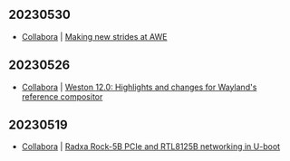 ## 20230530
- [Collabora](https://www.collabora.com/news-and-blog/) | [Making new strides at AWE](https://www.collabora.com/news-and-blog/news-and-events/making-new-strides-awe.html)

## 20230526
- [Collabora](https://www.collabora.com/news-and-blog/) | [Weston 12.0: Highlights and changes for Wayland's reference compositor](https://www.collabora.com/news-and-blog/news-and-events/weston-12-highlights-and-changes.html)

## 20230519
- [Collabora](https://www.collabora.com/news-and-blog/) | [Radxa Rock-5B PCIe and RTL8125B networking in U-boot](https://www.collabora.com/news-and-blog/blog/2023/05/18/radxa-rock-5b-pcie-rtl8125b-networking-uboot/)

